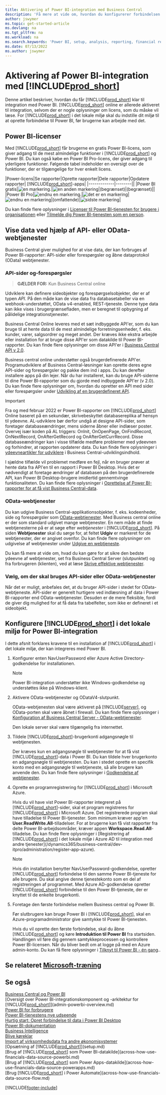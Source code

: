 ```yaml
---
title: Aktivering af Power BI-integration med Business Central
description: 'Få mere at vide om, hvordan du konfigurerer forbindelsen til Power BI. Få indsigt, business intelligence og KPI''er fra Business Central-data med Power BI.'
author: jswymer
ms.topic: get-started-article
ms.devlang: na
ms.tgt_pltfrm: na
ms.workload: na
ms.search.keywords: 'Power BI, setup, analysis, reporting, financial report, business intelligence, KPI'
ms.date: 07/13/2022
ms.author: jswymer
---
```

# <a name="enabling-power-bi-integration-with-includeprodshortincludesprodshortmd" />Aktivering af Power BI-integration med [!INCLUDE[prod_short](includes/prod_short.md)]

Denne artikel beskriver, hvordan du får [!INCLUDE[prod_short](includes/prod_short.md)] klar til integration med Power BI. [!INCLUDE[prod_short](includes/prod_short.md)] online er allerede aktiveret til integration, selvom der er nogle oplysninger om licens, som du måske vil læse. For [!INCLUDE[prod_short](includes/prod_short.md)] i det lokale miljø skal du indstille dit miljø til at oprette forbindelse til Power BI, før brugerne kan arbejde med det.

## <a name="a-namelicenseapower-bi-licensing" /><a name="license"></a>Power BI-licenser

Med [!INCLUDE[prod_short](includes/prod_short.md)] får brugerne en gratis Power BI-licens, som giver adgang til de mest almindelige funktioner i [!INCLUDE[prod_short](includes/prod_short.md)] og Power BI. Du kan også købe en Power BI Pro-licens, der giver adgang til yderligere funktioner. Følgende tabel indeholder en oversigt over de funktioner, der er tilgængelige for hver enkelt licens.

|Power-licens|Se rapporter|Oprette rapporter|Dele rapporter|Opdatere rapporter| [!INCLUDE[prod_short](includes/prod_short.md)]-apps|
|-------------|--------||
|Power BI gratis|![en markering.](media/check.png)|![en anden markering](media/check.png)|(begrænset)|(begrænset)||
|Power BI Pro|![endnu en markering.](media/check.png)|![det er en markering](media/check.png)|![endnu en markering](media/check.png)|(omfattende)|![sidste markering](media/check.png)|

Du kan finde flere oplysninger i [Licenser til Power BI-tjenesten for brugere i organisationen](/power-bi/admin/service-admin-licensing-organization) eller [Tilmelde dig Power BI-tjenesten som en person](/power-bi/fundamentals/service-self-service-signup-for-power-bi).

## <a name="a-nameexposedataaexpose-data-through-api-or-odata-web-services" /><a name="exposedata"></a>Vise data ved hjælp af API- eller OData-webtjenester

Business Central giver mulighed for at vise data, der kan forbruges af Power BI-rapporter: API-sider eller forespørgsler og åbne dataprotokol (OData) webtjenester.

### <a name="api-pages-and-queries" />API-sider og-forespørgsler

> **GÆLDER FOR:** Kun Business Central online

Udviklere kan definere sideobjekter og forespørgselsobjekter, der er af typen *API*. På den måde kan de vise data fra databasetabeller via en webhook-understøttet, OData v4-enabled, REST-tjeneste. Denne type data kan ikke vises i brugergrænsefladen, men er beregnet til opbygning af pålidelige integrationstjenester.

Business Central Online leveres med et sæt indbyggede API'er, som du kan bruge til at hente data til de mest almindelige forretningsenheder, f. eks. kunder, varer, salgsordrer og meget andet. Der kræves ikke ekstra arbejde eller installation for at bruge disse API'er som datakilde til Power BI-rapporter. Du kan finde flere oplysninger om disse API'er i [Business Central API v 2.0](/dynamics365/business-central/dev-itpro/api-reference/v2.0/).

Business central online understøtter også brugerdefinerede API'er. Programudviklere af Business Central-løsninger kan oprette deres egne API-sider og forespørgsler og pakke dem ind i apps. Du kan derefter installere apps på din lejer. Når du har installeret, kan du bruge API-siderne til dine Power BI-rapporter som du gjorde med indbyggede API'er (v 2.0). Du kan finde flere oplysninger om, hvordan du opretter en API med sider eller forespørgsler under [Udvikling af en brugerdefineret API](/dynamics365/business-central/dev-itpro/developer/devenv-develop-custom-api).

> [!IMPORTANT]
> Fra og med februar 2022 er Power BI-rapporter om [!INCLUDE[prod_short](includes/prod_short.md)] Online baseret på en sekundær, skrivebeskyttet databasereplika af hensyn til ydeevne. AL-udviklere bør derfor undgå at designe API-sider, som foretager databaseændringer, mens siderne åbner eller indlæser poster. Overvej især koden på AL triggers: OnInit, OnOpenPage, OnFindRecord, OnNextRecord, OnAfterGetRecord og OnAfterGetCurrRecord. Disse databaseændringer kan i visse tilfælde medføre problemer med ydeevnen og forhindrer, at rapporten opdaterer data. Du kan finde flere oplysninger i [ydeevneartikler for udviklere](/dynamics365/business-central/dev-itpro/performance/performance-developer?branch=main#writing-efficient-web-services) i Business Central-udviklingsindhold.
>
> I sjældne tilfælde vil problemet medføre en fejl, når en bruger prøver at hente data fra API'en til en rapport i Power BI Desktop. Hvis det er nødvendigt at foretage ændringer af databasen på den brugerdefinerede API, kan Power BI Desktop-brugere imidlertid gennemtvinge funktionaliteten. Du kan finde flere oplysninger i [Oprettelse af Power BI-rapporter for at få vist Business Central-data](across-how-use-financials-data-source-powerbi.md#fixing-problems).

### <a name="odata-web-services" />OData-webtjenester

Du kan udgive Business Central-applikationsobjekter, f. eks. kodeenheder, side og forespørgsler som [OData-webtjenester](/dynamics365/business-central/dev-itpro/webservices/odata-web-services). Med Business central online er der som standard udgivet mange webtjenester. En nem måde at finde webtjenesterne på er at søge efter *webtjenester* i [!INCLUDE[prod_short](includes/prod_short.md)]. På siden **Webtjenester** skal du sørge for, at feltet **Udgiv** er markeret for de webtjenester, der er angivet ovenfor. Du kan finde flere oplysninger om udgivelse af webtjenester under [Udgive en webtjeneste](across-how-publish-web-service.md).

Du kan få mere at vide om, hvad du kan gøre for at sikre den bedste ydeevne af webtjenester, set fra Business Central Server (slutpunktet) og fra forbrugeren (klienten), ved at læse [Skrive effektive webtjenester](/dynamics365/business-central/dev-itpro/performance/performance-developer#writing-efficient-web-services).

### <a name="choosing-whether-to-use-api-pages-or-odata-web-services" />Vælg, om der skal bruges API-sider eller OData-webtjenester

Når det er muligt, anbefales det, at du bruger API-sider i stedet for OData-webtjeneste. API-sider er generelt hurtigere ved indlæsning af data i Power BI-rapporter end OData-webtjenester. Desuden er de mere fleksible, fordi de giver dig mulighed for at få data fra tabelfelter, som ikke er defineret i et sideobjekt.

## <a name="a-namesetupaset-up-includeprodshortincludesprodshortmd-on-premises-for-power-bi-integration" /><a name="setup"></a>Konfigurere [!INCLUDE[prod_short](includes/prod_short.md)] i det lokale miljø for Power BI-integration

I dette afsnit forklares kravene til en installation af [!INCLUDE[prod_short](includes/prod_short.md)] i det lokale miljø, der kan integreres med Power BI.

1. Konfigurer enten NavUserPassword eller Azure Active Directory-godkendelse for installationen.  
    
    > [!NOTE]
    > Power BI-integration understøtter ikke Windows-godkendelse og understøttes ikke på Windows-klient.

2. Aktivere OData-webtjenester og ODataV4-slutpunkt.

    OData-webtjenesten skal være aktiveret på [!INCLUDE[server](includes/server.md)], og OData-porten skal være åbnet i firewall. Du kan finde flere oplysninger i [Konfiguration af Business Central Server - OData-webtjenester](/dynamics365/business-central/dev-itpro/administration/configure-server-instance#ODataServices).

    Den lokale server skal være tilgængelig fra internettet.

3. Tildele [!INCLUDE[prod_short](includes/prod_short.md)]-brugerkonti adgangsnøgle til webtjenesten.

    Der kræves kun en adgangsnøgle til webtjenester for at få vist [!INCLUDE[prod_short](includes/prod_short.md)]-data i Power BI. Du kan tildele hver brugerkonto en adgangsnøgle til webtjenesten. Du kan i stedet oprette en specifik konto med en adgangsnøgle til webtjeneste, så alle brugere kan anvende den. Du kan finde flere oplysninger i [Godkendelse af webtjenester](/dynamics365/business-central/dev-itpro/webservices/web-services-authentication#generate-a-web-service-access-key).

    <!--
    > [!IMPORTANT]
    > With [!INCLUDE[prod_short](../developer/includes/prod_short.md)] online, the use of access keys (Basic Auth) for web service authentication is [deprecated](/dynamics365/business-central/dev-itpro/upgrade/deprecated-features-w1#accesskeys). We recommend that you use OAuth2 instead. For more information, see [Use OAuth to Authorize Business Central Web Services](/dynamics365/business-central/dev-itpro/webservices/authenticate-web-services-using-oauth).-->

4. Oprette en programregistrering for [!INCLUDE[prod_short](includes/prod_short.md)] i Microsoft Azure.

    Hvis du vil have vist Power BI-rapporter integreret på [!INCLUDE[prod_short](includes/prod_short.md)]-sider, skal et program registreres for [!INCLUDE[prod_short](includes/prod_short.md)] i Microsoft Azure. Det registrerede program skal have tilladelse til Power BI-tjenester. Som minimum kræver app'en **User.ReadWrite.All**-tilladelser. For at brugerne kan få vist rapporter fra delte Power BI-arbejdsområder, kræver appen **Workspace.Read.All**-tilladelse. Du kan finde flere oplysninger i [Registrering af [!INCLUDE[prod_short](includes/prod_short.md)] i det lokale miljø i Azure AD til integration med andre tjenester](/dynamics365/business-central/dev-itpro/administration/register-app-azure).

    > [!NOTE]
    > Hvis din installation benytter NavUserPassword-godkendelse, opretter [!INCLUDE[prod_short](includes/prod_short.md)] forbindelse til den samme Power BI-tjeneste for alle brugere. Du skal angive denne tjenestekonto som en del af registreringen af programmet. Med Azure AD-godkendelse opretter [!INCLUDE[prod_short](includes/prod_short.md)] forbindelse til den Power BI-tjeneste, der er knyttet til de enkelte brugerkonti.

    <!-- Windows authentication can also be used but you can't get data from BC in Power BI -->
5. Foretage den første forbindelse mellem Business central og Power BI.

    Før slutbrugere kan bruge Power BI i [!INCLUDE[prod_short](includes/prod_short.md)], skal en Azure-programadministrator give samtykke til Power BI-tjenesten.

    Hvis du vil oprette den første forbindelse, skal du åbne [!INCLUDE[prod_short](includes/prod_short.md)] og køre **Introduktion til Power BI** fra startsiden. Handlingen vil føre dig gennem samtykkeprocessen og kontrollere Power BI-licensen. Når du bliver bedt om at logge på med en Azure admin-konto. Du kan få flere oplysninger i [Tilknyt til Power BI - én gang](across-working-with-powerbi.md#connect)..


## <a name="see-related-microsoft-trainingtrainingmodulesconfigure-powerbi-excel-dynamics--business-centralindex" />Se relateret [Microsoft-træning](/training/modules/Configure-powerbi-excel-dynamics-365-business-central/index)

## <a name="see-also" />Se også

[Business Central og Power BI](admin-powerbi.md)  
[Oversigt over Power BI-integrationskomponent og -arkitektur for [!INCLUDE[prod_short](includes/prod_short.md)]](admin-powerbi-overview.md)  
[Power BI for forbrugere](/power-bi/consumer/end-user-consumer)  
[Power BI-tjenestens nye udseende](/power-bi/service-new-look)  
[Hurtig start: Opret forbindelse til data i Power BI Desktop](/power-bi/desktop-quickstart-connect-to-data)  
[Power BI-dokumentation](/power-bi/)  
[Business Intelligence](bi.md)  
[Blive køreklar](ui-get-ready-business.md)  
[Import af virksomhedsdata fra andre økonomisystemer](across-import-data-configuration-packages.md)  
[Opsætning af [!INCLUDE[prod_short](includes/prod_short.md)]](setup.md)  
[Brug af [!INCLUDE[prod_short](includes/prod_short.md)] som Power BI-datakilde](across-how-use-financials-data-source-powerbi.md)  
[Brug af [!INCLUDE[prod_short](includes/prod_short.md)] som Power Apps-datakilde](across-how-use-financials-data-source-powerapps.md)  
[Brug [!INCLUDE[prod_short](includes/prod_short.md)] i Power Automate](across-how-use-financials-data-source-flow.md)  




[!INCLUDE[footer-include](includes/footer-banner.md)]
